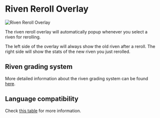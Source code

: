 # Riven Reroll Overlay

![Riven Reroll Overlay](./assets/OverlayRivenReroll.png)

The riven reroll overlay will automatically popup whenever you select a riven for rerolling.

The left side of the overlay will always show the old riven after a reroll. The right side will show the stats of the new riven you just rerolled.

## Riven grading system
More detailed information about the riven grading system can be found [here](/features/riven-explorer.html).

## Language compatibility

Check [this table](/language-compatibility.html) for more information.